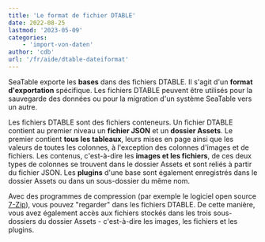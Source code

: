 ```yaml
---
title: 'Le format de fichier DTABLE'
date: 2022-08-25
lastmod: '2023-05-09'
categories:
    - 'import-von-daten'
author: 'cdb'
url: '/fr/aide/dtable-dateiformat'
---
```


SeaTable exporte les **bases** dans des fichiers DTABLE. Il s'agit d'un **format d'exportation** spécifique. Les fichiers DTABLE peuvent être utilisés pour la sauvegarde des données ou pour la migration d'un système SeaTable vers un autre.

Les fichiers DTABLE sont des fichiers conteneurs. Un fichier DTABLE contient au premier niveau un **fichier JSON** et un **dossier Assets**. Le premier contient **tous les tableaux**, leurs mises en page ainsi que les valeurs de toutes les colonnes, à l'exception des colonnes d'images et de fichiers. Les contenus, c'est-à-dire les **images et les fichiers**, de ces deux types de colonnes se trouvent dans le dossier Assets et sont reliés à partir du fichier JSON. Les **plugins** d'une base sont également enregistrés dans le dossier Assets ou dans un sous-dossier du même nom.

Avec des programmes de compression (par exemple le logiciel open source [7-Zip](https://www.7-zip.org/)), vous pouvez "regarder" dans les fichiers DTABLE. De cette manière, vous avez également accès aux fichiers stockés dans les trois sous-dossiers du dossier Assets - c'est-à-dire les images, les fichiers et les plugins.
